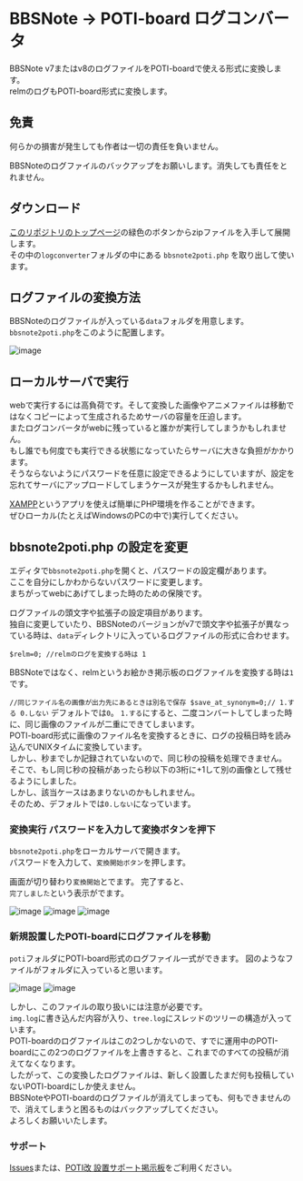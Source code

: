 # BBSNote → POTI-board ログコンバータ
BBSNote v7またはv8のログファイルをPOTI-boardで使える形式に変換します。  
relmのログもPOTI-board形式に変換します。

## 免責
何らかの損害が発生しても作者は一切の責任を負いません。

BBSNoteのログファイルのバックアップをお願いします。消失しても責任をとれません。

## ダウンロード

[このリポジトリのトップページ](https://github.com/satopian/potiboard_plugin)の緑色のボタンからzipファイルを入手して展開します。  
その中の`logconverter`フォルダの中にある `bbsnote2poti.php` を取り出して使います。 

## ログファイルの変換方法

BBSNoteのログファイルが入っている`data`フォルダを用意します。  
`bbsnote2poti.php`をこのように配置します。  

![image](https://user-images.githubusercontent.com/44894014/108525797-d4ff3500-7313-11eb-9ec7-8c39fa253cd0.png)

## ローカルサーバで実行

webで実行するには高負荷です。そして変換した画像やアニメファイルは移動ではなくコピーによって生成されるためサーバの容量を圧迫します。  
またログコンバータがwebに残っていると誰かが実行してしまうかもしれません。  
もし誰でも何度でも実行できる状態になっていたらサーバに大きな負担がかかります。  
そうならないようにパスワードを任意に設定できるようにしていますが、設定を忘れてサーバにアップロードしてしまうケースが発生するかもしれません。

[XAMPP](https://www.apachefriends.org/jp/index.html)というアプリを使えば簡単にPHP環境を作ることができます。  
ぜひローカル(たとえばWindowsのPCの中で)実行してください。  

## bbsnote2poti.php の設定を変更

エディタで`bbsnote2poti.php`を開くと、パスワードの設定欄があります。  
ここを自分にしかわからないパスワードに変更します。  
まちがってwebにあげてしまった時のための保険です。  

ログファイルの頭文字や拡張子の設定項目があります。  
独自に変更していたり、BBSNoteのバージョンがv7で頭文字や拡張子が異なっている時は、`data`ディレクトリに入っているログファイルの形式に合わせます。  

`$relm=0; //relmのログを変換する時は 1`

BBSNoteではなく、relmというお絵かき掲示板のログファイルを変換する時は`1`です。

`//同じファイル名の画像が出力先にあるときは別名で保存
$save_at_synonym=0;// 1.する 0.しない`
デフォルトでは`0`。
`1.する`にすると、二度コンバートしてしまった時に、同じ画像のファイルが二重にできてしまいます。  
POTI-board形式に画像のファイル名を変換するときに、ログの投稿日時を読み込んでUNIXタイムに変換しています。  
しかし、秒までしか記録されていないので、同じ秒の投稿を処理できません。
そこで、もし同じ秒の投稿があったら秒以下の3桁に+1して別の画像として残せるようにしました。  
しかし、該当ケースはあまりないのかもしれません。  
そのため、デフォルトでは`0.しない`になっています。

### 変換実行 パスワードを入力して変換ボタンを押下

`bbsnote2poti.php`をローカルサーバで開きます。  
パスワードを入力して、`変換開始ボタン`を押します。

画面が切り替わり`変換開始`とでます。
完了すると、  
`完了しました`という表示がでます。

![image](https://user-images.githubusercontent.com/44894014/108527147-48ee0d00-7315-11eb-9bc5-d346def0bdd3.png)
![image](https://user-images.githubusercontent.com/44894014/108527173-50151b00-7315-11eb-8ba3-5c156db0223d.png)
![image](https://user-images.githubusercontent.com/44894014/108527184-56a39280-7315-11eb-95bf-d076ab287316.png)

### 新規設置したPOTI-boardにログファイルを移動

`poti`フォルダにPOTI-board形式のログファイル一式ができます。
図のようなファイルがフォルダに入っていると思います。

![image](https://user-images.githubusercontent.com/44894014/108527216-602cfa80-7315-11eb-8680-5e997c4a05e7.png)
![image](https://user-images.githubusercontent.com/44894014/108527205-5c00dd00-7315-11eb-8192-44e93e3542a7.png)

しかし、このファイルの取り扱いには注意が必要です。  
`img.log`に書き込んだ内容が入り、`tree.log`にスレッドのツリーの構造が入っています。  
POTI-boardのログファイルはこの2つしかないので、すでに運用中のPOTI-boardにこの2つのログファイルを上書きすると、これまでのすべての投稿が消えてなくなります。  
したがって、この変換したログファイルは、新しく設置したまだ何も投稿していないPOTI-boardにしか使えません。  
BBSNoteやPOTI-boardのログファイルが消えてしまっても、何もできませんので、消えてしまうと困るものはバックアップしてください。  
よろしくお願いいたします。

### サポート
[Issues](https://github.com/satopian/potiboard_plugin/issues)または、[POTI改 設置サポート掲示板](https://pbbs.sakura.ne.jp/cgi/neosample/support/)をご利用ください。  


